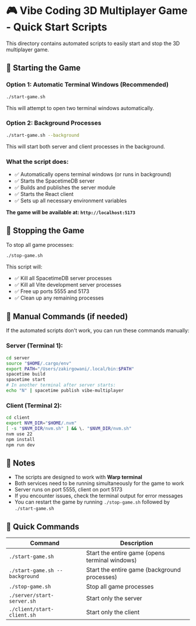 # 🎮 Vibe Coding 3D Multiplayer Game - Quick Start Scripts

This directory contains automated scripts to easily start and stop the 3D multiplayer game.

## 🚀 Starting the Game

### Option 1: Automatic Terminal Windows (Recommended)
```bash
./start-game.sh
```

This will attempt to open two terminal windows automatically.

### Option 2: Background Processes
```bash
./start-game.sh --background
```

This will start both server and client processes in the background.

### What the script does:
- ✅ Automatically opens terminal windows (or runs in background)
- ✅ Starts the SpacetimeDB server
- ✅ Builds and publishes the server module
- ✅ Starts the React client
- ✅ Sets up all necessary environment variables

**The game will be available at: `http://localhost:5173`**

## 🛑 Stopping the Game

To stop all game processes:

```bash
./stop-game.sh
```

This script will:
- ✅ Kill all SpacetimeDB server processes
- ✅ Kill all Vite development server processes
- ✅ Free up ports 5555 and 5173
- ✅ Clean up any remaining processes

## 🔧 Manual Commands (if needed)

If the automated scripts don't work, you can run these commands manually:

### Server (Terminal 1):
```bash
cd server
source "$HOME/.cargo/env"
export PATH="/Users/zakirgowani/.local/bin:$PATH"
spacetime build
spacetime start
# In another terminal after server starts:
echo "N" | spacetime publish vibe-multiplayer
```

### Client (Terminal 2):
```bash
cd client
export NVM_DIR="$HOME/.nvm"
[ -s "$NVM_DIR/nvm.sh" ] && \. "$NVM_DIR/nvm.sh"
nvm use 22
npm install
npm run dev
```

## 📝 Notes

- The scripts are designed to work with **Warp terminal**
- Both services need to be running simultaneously for the game to work
- Server runs on port 5555, client on port 5173
- If you encounter issues, check the terminal output for error messages
- You can restart the game by running `./stop-game.sh` followed by `./start-game.sh`

## 🎯 Quick Commands

| Command | Description |
|---------|-------------|
| `./start-game.sh` | Start the entire game (opens terminal windows) |
| `./start-game.sh --background` | Start the entire game (background processes) |
| `./stop-game.sh` | Stop all game processes |
| `./server/start-server.sh` | Start only the server |
| `./client/start-client.sh` | Start only the client | 